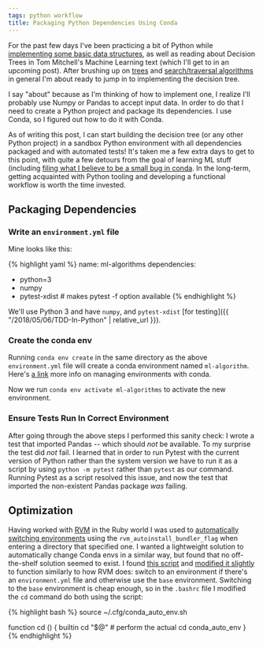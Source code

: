 ```yaml
---
tags: python workflow
title: Packaging Python Dependencies Using Conda
--- 
```


For the past few days I've been practicing a bit of Python while [implementing some basic data structures](https://github.com/golubitsky/leetcode/blob/master/src/data_structures), as well as reading about Decision Trees in Tom Mitchell's Machine Learning text (which I'll get to in an upcoming post). After brushing up on [trees](https://github.com/golubitsky/leetcode/blob/master/src/data_structures/binary_tree.py) and [search/traversal algorithms](https://github.com/golubitsky/leetcode/blob/master/src/126_word_ladder_2.py) in general I'm about ready to jump in to implementing the decision tree.

I say "about" because as I'm thinking of how to implement one, I realize I'll probably use Numpy or Pandas to accept input data. In order to do that I need to create a Python project and package its dependencies. I use Conda, so I figured out how to do it with Conda.

As of writing this post, I can start building the decision tree (or any other Python project) in a sandbox Python environment with all dependencies packaged and with automated tests! It's taken me a few extra days to get to this point, with quite a few detours from the goal of learning ML stuff (including [filing what I believe to be a small bug in conda](https://github.com/conda/conda/issues/7279). In the long-term, getting acquainted with Python tooling and developing a functional workflow is worth the time invested. 

## Packaging Dependencies
### Write an `environment.yml` file
Mine looks like this:

{% highlight yaml %}
name: ml-algorithms
dependencies:
- python=3
- numpy
- pytest-xdist # makes pytest -f option available
{% endhighlight %}

We'll use Python 3 and have `numpy`, and `pytest-xdist` [for testing]({{ "/2018/05/06/TDD-In-Python" | relative_url }}).

### Create the conda env

Running `conda env create` in the same directory as the above `environment.yml` file will create a conda environment named `ml-algorithm`. Here's [a link](https://conda.io/docs/user-guide/tasks/manage-environments.html) more info on managing environments with conda.

Now we run `conda env activate ml-algorithms` to activate the new environment.

### Ensure Tests Run In Correct Environment

After going through the above steps I performed this sanity check: I wrote a test that imported Pandas -- which should _not_ be available. To my surprise the test did _not_ fail. I learned that in order to run Pytest with the current version of Python rather than the system version we have to run it as a script by using `python -m pytest` rather than `pytest` as our command. Running Pytest as a script resolved this issue, and now the test that imported the non-existent Pandas package _was_ failing.

## Optimization

Having worked with [RVM](https://rvm.io) in the Ruby world I was used to [automatically switching environments](https://rvm.io/workflow/projects#rvm-configuration) using the `rvm_autoinstall_bundler_flag` when entering a directory that specified one. I wanted a lightweight solution to automatically change Conda envs in a similar way, but found that no off-the-shelf solution seemed to exist. I found [this script](https://github.com/chdoig/conda-auto-env) and [modified it slightly](https://github.com/golubitsky/dotfiles#conda_auto_envsh) to function similarly to how RVM does: switch to an environment if there's an `environment.yml` file and otherwise use the `base` environment. Switching to the `base` environment is cheap enough, so in the `.bashrc` file I modified the `cd` command do both using the script:

{% highlight bash %}
  source ~/.cfg/conda_auto_env.sh

  function cd () {
      builtin cd "$@"    # perform the actual cd
      conda_auto_env
  }
{% endhighlight %}
